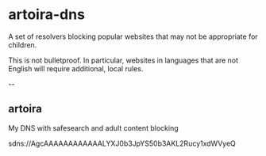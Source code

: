 # artoira-dns

A set of resolvers blocking popular websites that may not be appropriate
for children.

This is not bulletproof. In particular, websites in languages that are
not English will require additional, local rules.

--

## artoira

My DNS with safesearch and adult content blocking

sdns://AgcAAAAAAAAAAAALYXJ0b3JpYS50b3AKL2Rucy1xdWVyeQ

